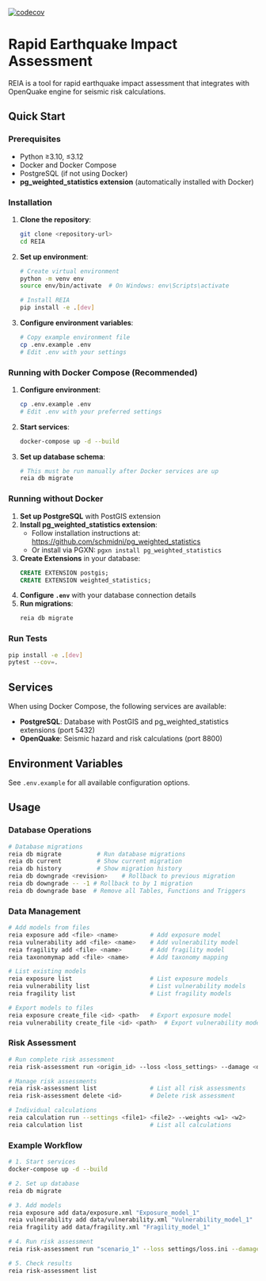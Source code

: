 [![codecov](https://codecov.io/gh/swiss-seismological-service/REIA/graph/badge.svg?token=HDUMCZ0VLK)](https://codecov.io/gh/swiss-seismological-service/REIA)

# Rapid Earthquake Impact Assessment

REIA is a tool for rapid earthquake impact assessment that integrates with OpenQuake engine for seismic risk calculations.

## Quick Start

### Prerequisites

- Python ≥3.10, ≤3.12
- Docker and Docker Compose
- PostgreSQL (if not using Docker)
- **pg_weighted_statistics extension** (automatically installed with Docker)

### Installation

1. **Clone the repository**:
   ```bash
   git clone <repository-url>
   cd REIA
   ```

2. **Set up environment**:
   ```bash
   # Create virtual environment
   python -m venv env
   source env/bin/activate  # On Windows: env\Scripts\activate
   
   # Install REIA
   pip install -e .[dev]
   ```

3. **Configure environment variables**:
   ```bash
   # Copy example environment file
   cp .env.example .env
   # Edit .env with your settings
   ```

### Running with Docker Compose (Recommended)

1. **Configure environment**:
   ```bash
   cp .env.example .env
   # Edit .env with your preferred settings
   ```

2. **Start services**:
   ```bash
   docker-compose up -d --build
   ```

3. **Set up database schema**:
   ```bash
   # This must be run manually after Docker services are up
   reia db migrate
   ```

### Running without Docker

1. **Set up PostgreSQL** with PostGIS extension
2. **Install pg_weighted_statistics extension**:
   - Follow installation instructions at: https://github.com/schmidni/pg_weighted_statistics
   - Or install via PGXN: `pgxn install pg_weighted_statistics`
3. **Create Extensions** in your database:
   ```sql
   CREATE EXTENSION postgis;
   CREATE EXTENSION weighted_statistics;
   ```
4. **Configure `.env`** with your database connection details
5. **Run migrations**:
   ```bash
   reia db migrate
   ```

### Run Tests

```bash
pip install -e .[dev]
pytest --cov=.
```

## Services

When using Docker Compose, the following services are available:

- **PostgreSQL**: Database with PostGIS and pg_weighted_statistics extensions (port 5432)
- **OpenQuake**: Seismic hazard and risk calculations (port 8800)

## Environment Variables

See `.env.example` for all available configuration options.

## Usage

### Database Operations
```bash
# Database migrations
reia db migrate          # Run database migrations
reia db current          # Show current migration
reia db history          # Show migration history
reia db downgrade <revision>    # Rollback to previous migration
reia db downgrade -- -1 # Rollback to by 1 migration
reia db downgrade base  # Remove all Tables, Functions and Triggers
```

### Data Management
```bash
# Add models from files
reia exposure add <file> <name>         # Add exposure model
reia vulnerability add <file> <name>    # Add vulnerability model
reia fragility add <file> <name>        # Add fragility model
reia taxonomymap add <file> <name>      # Add taxonomy mapping

# List existing models
reia exposure list                      # List exposure models
reia vulnerability list                 # List vulnerability models
reia fragility list                     # List fragility models

# Export models to files
reia exposure create_file <id> <path>   # Export exposure model
reia vulnerability create_file <id> <path>  # Export vulnerability model
```

### Risk Assessment
```bash
# Run complete risk assessment
reia risk-assessment run <origin_id> --loss <loss_settings> --damage <damage_settings>

# Manage risk assessments
reia risk-assessment list               # List all risk assessments
reia risk-assessment delete <id>        # Delete risk assessment

# Individual calculations
reia calculation run --settings <file1> <file2> --weights <w1> <w2>
reia calculation list                   # List all calculations
```

### Example Workflow
```bash
# 1. Start services
docker-compose up -d --build

# 2. Set up database
reia db migrate

# 3. Add models
reia exposure add data/exposure.xml "Exposure_model_1"
reia vulnerability add data/vulnerability.xml "Vulnerability_model_1"
reia fragility add data/fragility.xml "Fragility_model_1"

# 4. Run risk assessment
reia risk-assessment run "scenario_1" --loss settings/loss.ini --damage settings/damage.ini

# 5. Check results
reia risk-assessment list
```
